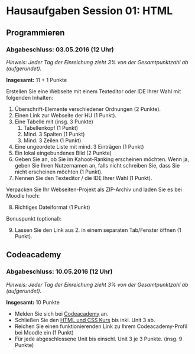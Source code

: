 # Hausaufgaben Session 01: HTML

## Programmieren

### Abgabeschluss: 03.05.2016 (12 Uhr)

*Hinweis: Jeder Tag der Einreichung zieht 3% von der Gesamtpunktzahl ab (aufgerundet).*

**Insgesamt:** 11 + 1 Punkte

Erstellen Sie eine Webseite mit einem Texteditor oder IDE Ihrer Wahl mit folgenden Inhalten:

1. Überschrift-Elemente verschiedener Ordnungen (2 Punkte).
2. Einen Link zur Webseite der HU (1 Punkt).
3. Eine Tabelle mit (insg. 3 Punkte)
    1. Tabellenkopf (1 Punkt)
    2. Mind. 3 Spalten (1 Punkt)
    3. Mind. 3 Zeilen (1 Punkt)
4. Eine ungeordete Liste mit mind. 3 Einträgen (1 Punkt)
5. Ein lokal eingebundenes Bild (2 Punkte)
6. Geben Sie an, ob Sie im Kahoot-Ranking erscheinen möchten. Wenn ja, geben Sie Ihren Nutzernamen an, falls nicht schreiben Sie, dass Sie nicht erscheinen möchten (1 Punkt).
7. Nennen Sie den Texteditor / die IDE Ihrer Wahl (1 Punkt).

Verpacken Sie Ihr Webseiten-Projekt als ZIP-Archiv und laden Sie es bei Moodle hoch:

8. Richtiges Dateiformat (1 Punkt)

Bonuspunkt (optional):

9.  Lassen Sie den Link aus 2. in einem separaten Tab/Fenster öffnen (1 Punkt).

## Codeacademy

### Abgabeschluss: 10.05.2016 (12 Uhr)

*Hinweis: Jeder Tag der Einreichung zieht 3% von der Gesamtpunktzahl ab (aufgerundet).*

**Insgesamt:** 10 Punkte

* Melden Sie sich bei [Codeacademy](https://www.codecademy.com/) an.
* Schließen Sie den [HTML und CSS Kurs](https://www.codecademy.com/learn/web) bis inkl. Unit 3 ab.
* Reichen Sie einen funktionierenden Link zu Ihrem Codeacademy-Profil bei Moodle ein (1 Punkt)
* Für jede abgeschlossene Unit bis einschl. Unit 3 je 3 Punkte. (insg. 9 Punkte)






